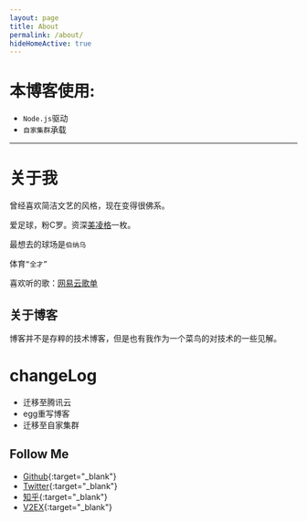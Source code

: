 ```yaml
---
layout: page
title: About
permalink: /about/
hideHomeActive: true
---
```


# 本博客使用:

* `Node.js`驱动
* `自家集群`承载


***


# 关于我

曾经喜欢简洁文艺的风格，现在变得很佛系。

爱足球，粉C罗。资深[美凌格](https://baike.baidu.com/item/%E7%BE%8E%E5%87%8C%E6%A0%BC)一枚。

最想去的球场是`伯纳乌`

体育`“全才”`

喜欢听的歌：[网易云歌单](https://music.163.com/#/playlist?id=980767567)

## 关于博客

博客并不是存粹的技术博客，但是也有我作为一个菜鸟的对技术的一些见解。


# changeLog

* 迁移至腾讯云
* egg重写博客
* 迁移至自家集群




## Follow Me

* [Github](https://github.com/{{site.github}}){:target="_blank"}
* [Twitter](https://twitter.com/{{site.twitter}}){:target="_blank"}
* [知乎](https://www.zhihu.com/people/{{site.zhihu}}){:target="_blank"}
* [V2EX](https://www.v2ex.com/member/{{site.v2ex}}){:target="_blank"}
